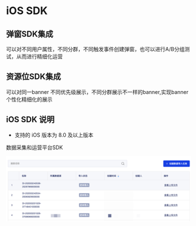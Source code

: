 # iOS SDK

## 弹窗SDK集成

可以对不同用户属性，不同分群，不同触发事件创建弹窗，也可以进行A/B分组测试，从而进行精细化运营

## 资源位SDK集成

可以对同一banner 不同优先级展示，不同分群展示不一样的banner,实现banner个性化精细化的展示

## iOS SDK 说明

* 支持的 iOS 版本为 8.0 及以上版本

数据采集和运营平台SDK

![](../../../../.gitbook/assets/image%20%28135%29.png)

